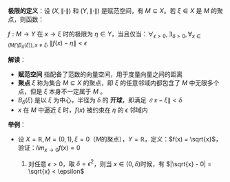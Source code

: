 
**极限的定义**：设 $(X,\|\cdot\|)$ 和 $(Y,\|\cdot\|)$ 是赋范空间，有 $M \subseteq X$。若 $\xi \in X$ 是 $M$ 的聚点，则函数：

$f:M \to Y$ 在 $x \to \xi$ 时的极限为 $\eta \in Y$，当且仅当：$\forall_{\epsilon > 0},\exists_{\delta > 0}, \forall_{x \in (M \bigcap B_\delta(\xi)),x \neq \xi}, \|f(x) - \eta\|<\epsilon$

**解读**：

- **赋范空间** 指配备了范数的向量空间，用于度量向量之间的距离
- **聚点** $\xi$ 称为集合 $M \subseteq X$ 的聚点，即 $\xi$ 的任意邻域内都包含了 $M$ 中无限多个点，但是 $\xi$ 本身不一定属于 $M$ 。
- $B_{\delta}(\xi)$ 是以 $\xi$ 为中心，半径为 $\delta$ 的 **开球**，即满足 $\|x - \xi\| < \delta$
- $x$ 在 $M$ 中逼近 $\xi$ 时，$f(x)$ 被约束在 $\eta$ 的 $\epsilon$ 邻域内

**举例**：

- 设 $X = \mathbb{R}, M = (0,1), \xi = 0$（$M$的聚点），$Y = \mathbb{R}$，定义：$f(x) = \sqrt{x}$，验证：$lim_{x \to 0} f(x) = 0$ 

	1. 对任意 $\epsilon > 0$，取 $\delta = \epsilon^2$，则当 $x \in (0,\delta)$时候，有 $|\sqrt{x} - 0| = \sqrt{x} < \epsilon$
	